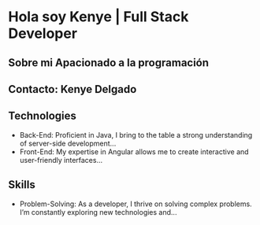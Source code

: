 # Hola soy Kenye | Full Stack Developer
## Sobre mi Apacionado a la programación
## Contacto: Kenye Delgado

## Technologies
- Back-End: Proficient in Java, I bring to the table a strong understanding of server-side development...
- Front-End: My expertise in Angular allows me to create interactive and user-friendly interfaces...
## Skills
- Problem-Solving: As a developer, I thrive on solving complex problems. I’m constantly exploring new technologies and...

